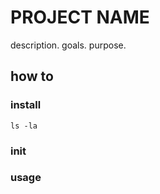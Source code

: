 # PROJECT NAME

description.
goals.
purpose.


## how to

### install

```
ls -la
```

### init

### usage



